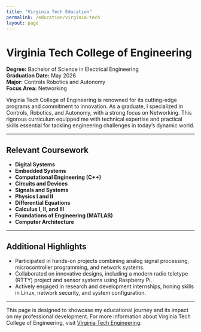 ```yaml
---
title: "Virginia Tech Education"
permalink: /education/virginia-tech
layout: page
---
```


# Virginia Tech College of Engineering

**Degree:** Bachelor of Science in Electrical Engineering  
**Graduation Date:** May 2026  
**Major:** Controls Robotics and Autonomy  
**Focus Area:** Networking  

Virginia Tech College of Engineering is renowned for its cutting-edge programs and commitment to innovation. As a graduate, I specialized in Controls, Robotics, and Autonomy, with a strong focus on Networking. This rigorous curriculum equipped me with technical expertise and practical skills essential for tackling engineering challenges in today’s dynamic world.

---

## Relevant Coursework

- **Digital Systems**  
- **Embedded Systems**  
- **Computational Engineering (C++)**  
- **Circuits and Devices**  
- **Signals and Systems**  
- **Physics I and II**  
- **Differential Equations**  
- **Calculus I, II, and III**  
- **Foundations of Engineering (MATLAB)**  
- **Computer Architecture**  

---

## Additional Highlights

- Participated in hands-on projects combining analog signal processing, microcontroller programming, and network systems.  
- Collaborated on innovative designs, including a modern radio teletype (RTTY) project and sensor systems using Raspberry Pi.  
- Actively engaged in research and development internships, honing skills in Linux, network security, and system configuration.

---

This page is designed to showcase my educational journey and its impact on my professional development. For more information about Virginia Tech College of Engineering, visit [Virginia Tech Engineering](https://ece.vt.edu/).

